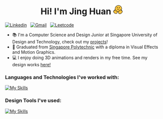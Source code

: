 ### <h1 align="center">Hi! I'm Jing Huan <img src="/Media/smile.gif" width="32" height="auto"/>

[![Linkedin](https://img.shields.io/badge/LinkedIn-0077B5?style=for-the-badge&logo=linkedin&logoColor=white)](https://www.linkedin.com/)
&nbsp;
[![Gmail](https://img.shields.io/badge/Gmail-D14836?style=for-the-badge&logo=gmail&logoColor=white)](mailto:jinghuan04@gmail.com)
&nbsp;
[![Leetcode](https://img.shields.io/badge/-LeetCode-FFA116?style=for-the-badge&logo=LeetCode&logoColor=black)](https://leetcode.com/u/jinghuan04/)

- 📚 I'm a Computer Science and Design Junior at Singapore University of Design and Technology, check out my [projects](https://web-jing-huan.vercel.app/)!
- 🌱 Graduated from [Singapore Polytechnic](https://www.sp.edu.sg/) with a diploma in Visual Effects and Motion Graphics. 
- 💻 I enjoy doing 3D animations and renders in my free time. See my design works [here!](https://jinghuan04.wixsite.com/mysite/portfolio)

### Languages and Technologies I've worked with:
[![My Skills](https://skillicons.dev/icons?i=py,java,js,ts,c,cpp,postgresql,mysql,react,django,mongodb,spring,tailwind,docker,aws,firebase,git,gradle,nodejs,nextjs,vercel,html,css,arduino&perline=12)](https://skillicons.dev)

### Design Tools I've used:
[![My Skills](https://skillicons.dev/icons?i=ae,ai,ps)](https://skillicons.dev)

<!--
**jhjh0409/jhjh0409** is a ✨ _special_ ✨ repository because its `README.md` (this file) appears on your GitHub profile.

Here are some ideas to get you started:

- 🔭 I’m currently working on ...
- 🌱 I’m currently learning ...
- 👯 I’m looking to collaborate on ...
- 🤔 I’m looking for help with ...
- 💬 Ask me about ...
- 📫 How to reach me: ...
- 😄 Pronouns: ...
- ⚡ Fun fact: ...
-->
